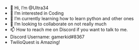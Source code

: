 - 👋 Hi, I’m @Ultra34
- 👀 I’m interested in Coding
- 🌱 I’m currently learning how to learn python and other ones
- 💞️ I’m looking to collaborate on not really much
- 📫 How to reach me on Discord if you want to talk to me.
- Discord Username: gamerkid#8367
- TwilioQuest is Amazing!
 
<!---
Ultra34/Ultra34 is a ✨ special ✨ repository because its `README.md` (this file) appears on your GitHub profile.
You can click the Preview link to take a look at your changes.
--->
